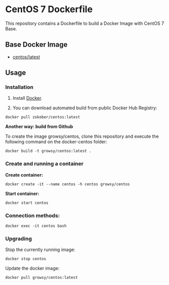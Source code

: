 # CentOS 7 Dockerfile

This repository contains a Dockerfile to build a Docker Image with CentOS 7 Base.


## Base Docker Image

* [centos/latest](https://registry.hub.docker.com/_/centos/)

## Usage

### Installation

1. Install [Docker](https://www.docker.com/).

2. You can download automated build from public Docker Hub Registry:

```
docker pull zokeber/centos:latest
```

**Another way: build from Github**

To create the image growsy/centos, clone this repository and execute the following command on the docker-centos folder:

`docker build -t growsy/centos:latest .`


### Create and running a container

**Create container:**

```
docker create -it --name centos -h centos growsy/centos
```

**Start container:**

```
docker start centos
```


### Connection methods:

```
docker exec -it centos bash
```


### Upgrading

Stop the currently running image:

```
docker stop centos
```


Update the docker image:

```
docker pull growsy/centos:latest
```
